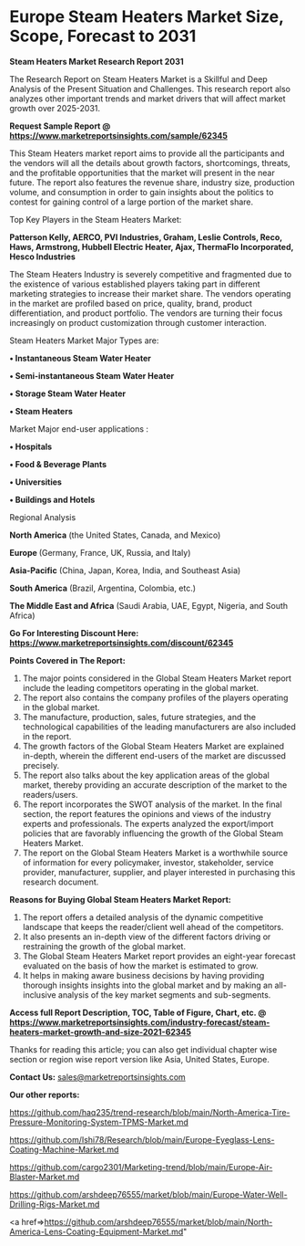 # Europe Steam Heaters Market Size, Scope, Forecast to 2031

<strong>Steam Heaters Market Research Report 2031</strong>

The Research Report on Steam Heaters Market is a Skillful and Deep Analysis of the Present Situation and Challenges. This research report also analyzes other important trends and market drivers that will affect market growth over 2025-2031.

<strong>Request Sample Report @ <a href=https://www.marketreportsinsights.com/sample/62345>https://www.marketreportsinsights.com/sample/62345</a></strong>

This Steam Heaters market report aims to provide all the participants and the vendors will all the details about growth factors, shortcomings, threats, and the profitable opportunities that the market will present in the near future. The report also features the revenue share, industry size, production volume, and consumption in order to gain insights about the politics to contest for gaining control of a large portion of the market share.

Top Key Players in the Steam Heaters Market:

<strong>Patterson Kelly, AERCO, PVI Industries, Graham, Leslie Controls, Reco, Haws, Armstrong, Hubbell Electric Heater, Ajax, ThermaFlo Incorporated, Hesco Industries</strong>

The Steam Heaters Industry is severely competitive and fragmented due to the existence of various established players taking part in different marketing strategies to increase their market share. The vendors operating in the market are profiled based on price, quality, brand, product differentiation, and product portfolio. The vendors are turning their focus increasingly on product customization through customer interaction.

Steam Heaters Market Major Types are:

<strong>• Instantaneous Steam Water Heater

• Semi-instantaneous Steam Water Heater

• Storage Steam Water Heater

• Steam Heaters</strong>

Market Major end-user applications :

<strong>• Hospitals

• Food & Beverage Plants

• Universities

• Buildings and Hotels</strong>

Regional Analysis

</u><strong><b>North America</b></strong> (the United States, Canada, and Mexico)

<strong><b>Europe </b></strong>(Germany, France, UK, Russia, and Italy)

<strong><b>Asia-Pacific</b></strong> (China, Japan, Korea, India, and Southeast Asia)

<strong><b>South America</b></strong> (Brazil, Argentina, Colombia, etc.)

<strong><b>The Middle East and Africa</b></strong> (Saudi Arabia, UAE, Egypt, Nigeria, and South Africa)

<strong>Go For Interesting Discount Here: <a href=https://www.marketreportsinsights.com/discount/62345>https://www.marketreportsinsights.com/discount/62345</a></strong>

<strong>Points Covered in The Report:</strong>
<ol>
  <li>The major points considered in the Global Steam Heaters Market report include the leading competitors operating in the global market.</li>
  <li>The report also contains the company profiles of the players operating in the global market.</li>
  <li>The manufacture, production, sales, future strategies, and the technological capabilities of the leading manufacturers are also included in the report.</li>
  <li>The growth factors of the Global Steam Heaters Market are explained in-depth, wherein the different end-users of the market are discussed precisely.</li>
  <li>The report also talks about the key application areas of the global market, thereby providing an accurate description of the market to the readers/users.</li>
  <li>The report incorporates the SWOT analysis of the market. In the final section, the report features the opinions and views of the industry experts and professionals. The experts analyzed the export/import policies that are favorably influencing the growth of the Global Steam Heaters Market.</li>
  <li>The report on the Global Steam Heaters Market is a worthwhile source of information for every policymaker, investor, stakeholder, service provider, manufacturer, supplier, and player interested in purchasing this research document.</li>
</ol>
<strong>Reasons for Buying Global Steam Heaters Market Report:</strong>

<ol>
  <li>The report offers a detailed analysis of the dynamic competitive landscape that keeps the reader/client well ahead of the competitors.</li>
  <li>It also presents an in-depth view of the different factors driving or restraining the growth of the global market.</li>
  <li>The Global Steam Heaters Market report provides an eight-year forecast evaluated on the basis of how the market is estimated to grow.</li>
  <li>It helps in making aware business decisions by having providing thorough insights insights into the global market and by making an all-inclusive analysis of the key market segments and sub-segments.</li>
</ol>
<strong>Access full Report Description, TOC, Table of Figure, Chart, etc. @ <a href=https://www.marketreportsinsights.com/industry-forecast/steam-heaters-market-growth-and-size-2021-62345>https://www.marketreportsinsights.com/industry-forecast/steam-heaters-market-growth-and-size-2021-62345</a></strong>


Thanks for reading this article; you can also get individual chapter wise section or region wise report version like Asia, United States, Europe.

<strong>Contact Us:</strong>
sales@marketreportsinsights.com

<strong>Our other reports:</strong>

<a href=https://github.com/haq235/trend-research/blob/main/North-America-Tire-Pressure-Monitoring-System-TPMS-Market.md>https://github.com/haq235/trend-research/blob/main/North-America-Tire-Pressure-Monitoring-System-TPMS-Market.md</a>

<a href=https://github.com/Ishi78/Research/blob/main/Europe-Eyeglass-Lens-Coating-Machine-Market.md>https://github.com/Ishi78/Research/blob/main/Europe-Eyeglass-Lens-Coating-Machine-Market.md</a>

<a href=https://github.com/cargo2301/Marketing-trend/blob/main/Europe-Air-Blaster-Market.md>https://github.com/cargo2301/Marketing-trend/blob/main/Europe-Air-Blaster-Market.md</a>

<a href=https://github.com/arshdeep76555/market/blob/main/Europe-Water-Well-Drilling-Rigs-Market.md>https://github.com/arshdeep76555/market/blob/main/Europe-Water-Well-Drilling-Rigs-Market.md</a>

<a href=>https://github.com/arshdeep76555/market/blob/main/North-America-Lens-Coating-Equipment-Market.md</a>"
